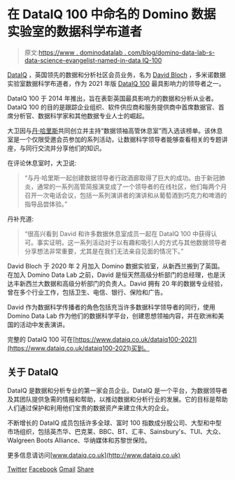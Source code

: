 # 在 DataIQ 100 中命名的 Domino 数据实验室的数据科学布道者

> 原文:[https://www . dominodatalab . com/blog/domino-data-lab-s-data-science-evangelist-named-in-data IQ-100](https://www.dominodatalab.com/blog/domino-data-lab-s-data-science-evangelist-named-in-dataiq-100)

[DataIQ](https://www.dataiq.co.uk/home) ，英国领先的数据和分析社区会员业务，名为 [David Bloch](https://www.linkedin.com/in/dbloch/) ，多米诺数据实验室数据科学布道者，作为 2021 年版 [DataIQ 100](https://www.dataiq.co.uk/dataiq100-2021) 最具影响力的领导者之一。

DataIQ 100 于 2014 年推出，旨在表彰英国最具影响力的数据和分析从业者。DataIQ 100 的目的是跟踪企业组织、软件供应商和服务提供商中首席数据官、首席分析官、数据科学家和其他数据专业人士的崛起。

大卫因与[丹·哈里斯](https://www.linkedin.com/in/danharris16/)共同创立并主持“数据领袖高管休息室”而入选该榜单。该休息室是一个仅限受邀会员参加的系列活动，让数据科学领导者能够查看相关的专题讲座，与同行交流并分享他们的知识。

在评论休息室时，大卫说:

> “与丹·哈里斯一起创建数据领导者行政酒廊取得了巨大的成功。由于新冠肺炎，通常的一系列高管简报演变成了一个领导者的在线社区，他们每两个月召开一次电话会议，包括一系列演讲者的演讲和从葡萄酒到巧克力和啤酒的指导品尝体验。”

丹补充道:

> “很高兴看到 David 和许多数据休息室成员一起在 DataIQ 100 中获得认可。事实证明，这一系列活动对于以有趣和吸引人的方式与其他数据领导者分享想法非常重要，尤其是在我们无法亲自见面的情况下。”

David Bloch 于 2020 年 2 月加入 Domino 数据实验室，从新西兰搬到了英国。在加入 Domino Data Lab 之前，David 是恒天然高级分析部门的总经理，也是沃达丰新西兰大数据和高级分析部门的负责人。David 拥有 20 年的数据专业经验，曾在多个行业工作，包括卫生、电信、银行、保险和广告。

David 作为数据科学传播者的角色包括充当许多数据科学领导者的同行，使用 Domino Data Lab 作为他们的数据科学平台，创建思想领袖内容，并在欧洲和美国的活动中发表演讲。

完整的 DataIQ 100 可在[https://www.dataiq.co.uk/dataiq100-2021](https://www.dataiq.co.uk/dataiq100-2021)买到。

## 关于 DataIQ

DataIQ 是数据和分析专业的第一家会员企业。DataIQ 是一个平台，为数据领导者及其团队提供急需的情报和帮助，以推动数据和分析行业的发展。它的目标是帮助人们通过保护和利用他们宝贵的数据资产来建立伟大的企业。

不断增长的 DataIQ 成员包括许多全球、富时 100 指数成分股公司、大型和中型市场组织，包括英杰华、巴克莱、BBC、BT、汇丰、Sainsbury's、TUI、大众、Walgreen Boots Alliance、华纳媒体和苏黎世保险。

更多信息请访问[www.dataiq.co.uk](http://www.dataiq.co.uk)

[Twitter](/#twitter) [Facebook](/#facebook) [Gmail](/#google_gmail) [Share](https://www.addtoany.com/share#url=https%3A%2F%2Fwww.dominodatalab.com%2Fblog%2Fdomino-data-lab-s-data-science-evangelist-named-in-dataiq-100%2F&title=Domino%20Data%20Lab%E2%80%99s%20Data%20Science%20Evangelist%20named%20in%20DataIQ%20100)